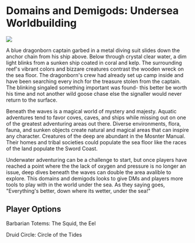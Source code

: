 # Domains and Demigods: Undersea Worldbuilding 

<img src="https://i.pinimg.com/originals/50/34/ac/5034acc923c35ae5e11a1aea1e21bc10.jpg">

A blue dragonborn captain garbed in a metal diving suit slides down the anchor chain from his ship above. Below through crystal clear water, a dim light blinks  from a sunken ship coated in coral and kelp. The surrounding reef's vibrant colors and bizzare creatures contrast the wooden wreck on the sea floor. The dragonborn's crew had already set up camp inside and have been searching every inch for the treasure stolen from the captain. The blinking singaled something important was found- this better be worth his time and not another wild goose chase else the signaller would never return to the surface. 

Beneath the waves is a magical world of mystery and majesty. Aquatic adventures tend to favor coves, caves, and ships while missing out on one of the greatest adventuring areas out there. Diverse environments, flora, fauna, and sunken objects create natural and magical areas that can inspire any character. Creatures of the deep are abundant in the Mosnter Manual. Their homes and tribal societies could populate the sea floor like the races of the land populate the Sword Coast. 

Underwater adventuring can be a challenge to start, but once players have reached a point where the the lack of oxygen and pressure is no longer an issue, deep dives beneath the waves can double the area avalible to explore. This domains and demigods looks to give DMs and players more tools to play with in the world under the sea. As they saying goes, "Everything's better, down where its wetter, under the sea!"

## Player Options 

Barbarian Totems: The Squid, the Eel 

Druid Circle: Circle of the Tides 




